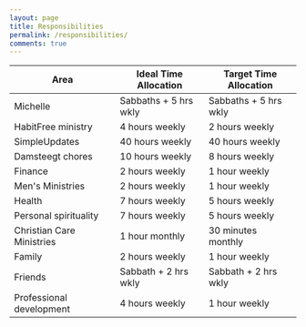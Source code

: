 ```yaml
---
layout: page
title: Responsibilities
permalink: /responsibilities/
comments: true
---
```


Area                      | Ideal Time Allocation | Target Time Allocation 
--------------------------|-----------------------|-----------------------
Michelle                  | Sabbaths + 5 hrs wkly | Sabbaths + 5 hrs wkly
HabitFree ministry        | 4 hours weekly        | 2 hours weekly
SimpleUpdates             | 40 hours weekly       | 40 hours weekly
Damsteegt chores          | 10 hours weekly       | 8 hours weekly
Finance                   | 2 hours weekly        | 1 hour weekly
Men's Ministries          | 2 hours weekly        | 1 hour weekly
Health                    | 7 hours weekly        | 5 hours weekly
Personal spirituality     | 7 hours weekly        | 5 hours weekly
Christian Care Ministries | 1 hour monthly        | 30 minutes monthly
Family                    | 2 hours weekly        | 1 hour weekly
Friends                   | Sabbath + 2 hrs wkly  | Sabbath + 2 hrs wkly
Professional development  | 4 hours weekly        | 1 hour weekly